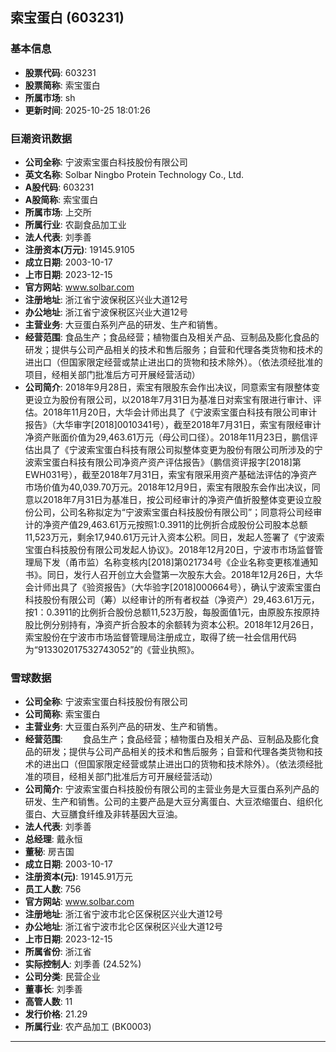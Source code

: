 ## 索宝蛋白 (603231)

### 基本信息

- **股票代码**: 603231
- **股票简称**: 索宝蛋白
- **所属市场**: sh
- **更新时间**: 2025-10-25 18:01:26

### 巨潮资讯数据

- **公司全称**: 宁波索宝蛋白科技股份有限公司
- **英文名称**: Solbar Ningbo Protein Technology Co., Ltd.
- **A股代码**: 603231
- **A股简称**: 索宝蛋白
- **所属市场**: 上交所
- **所属行业**: 农副食品加工业
- **法人代表**: 刘季善
- **注册资本(万元)**: 19145.9105
- **成立日期**: 2003-10-17
- **上市日期**: 2023-12-15
- **官方网站**: www.solbar.com
- **注册地址**: 浙江省宁波保税区兴业大道12号
- **办公地址**: 浙江省宁波保税区兴业大道12号
- **主营业务**: 大豆蛋白系列产品的研发、生产和销售。
- **经营范围**: 食品生产；食品经营；植物蛋白及相关产品、豆制品及膨化食品的研发；提供与公司产品相关的技术和售后服务；自营和代理各类货物和技术的进出口（但国家限定经营或禁止进出口的货物和技术除外）。（依法须经批准的项目，经相关部门批准后方可开展经营活动）
- **公司简介**: 2018年9月28日，索宝有限股东会作出决议，同意索宝有限整体变更设立为股份有限公司，以2018年7月31日为基准日对索宝有限进行审计、评估。2018年11月20日，大华会计师出具了《宁波索宝蛋白科技有限公司审计报告》（大华审字[2018]0010341号），截至2018年7月31日，索宝有限经审计净资产账面价值为29,463.61万元（母公司口径）。2018年11月23日，鹏信评估出具了《宁波索宝蛋白科技有限公司拟整体变更为股份有限公司所涉及的宁波索宝蛋白科技有限公司净资产资产评估报告》（鹏信资评报字[2018]第EWH031号），截至2018年7月31日，索宝有限采用资产基础法评估的净资产市场价值为40,039.70万元。2018年12月9日，索宝有限股东会作出决议，同意以2018年7月31日为基准日，按公司经审计的净资产值折股整体变更设立股份公司，公司名称拟定为“宁波索宝蛋白科技股份有限公司”；同意将公司经审计的净资产值29,463.61万元按照1:0.3911的比例折合成股份公司股本总额11,523万元，剩余17,940.61万元计入资本公积。同日，发起人签署了《宁波索宝蛋白科技股份有限公司发起人协议》。2018年12月20日，宁波市市场监督管理局下发（甬市监）名称变核内[2018]第021734号《企业名称变更核准通知书》。同日，发行人召开创立大会暨第一次股东大会。2018年12月26日，大华会计师出具了《验资报告》（大华验字[2018]000664号），确认宁波索宝蛋白科技股份有限公司（筹）以经审计的所有者权益（净资产）29,463.61万元，按1：0.3911的比例折合股份总额11,523万股，每股面值1元，由原股东按原持股比例分别持有，净资产折合股本的余额转为资本公积。2018年12月26日，索宝股份在宁波市市场监督管理局注册成立，取得了统一社会信用代码为“913302017532743052”的《营业执照》。

### 雪球数据

- **公司全称**: 宁波索宝蛋白科技股份有限公司
- **公司简称**: 索宝蛋白
- **主营业务**: 大豆蛋白系列产品的研发、生产和销售。
- **经营范围**: 　　食品生产；食品经营；植物蛋白及相关产品、豆制品及膨化食品的研发；提供与公司产品相关的技术和售后服务；自营和代理各类货物和技术的进出口（但国家限定经营或禁止进出口的货物和技术除外）。（依法须经批准的项目，经相关部门批准后方可开展经营活动）
- **公司简介**: 宁波索宝蛋白科技股份有限公司的主营业务是大豆蛋白系列产品的研发、生产和销售。公司的主要产品是大豆分离蛋白、大豆浓缩蛋白、组织化蛋白、大豆膳食纤维及非转基因大豆油。
- **法人代表**: 刘季善
- **总经理**: 戴永恒
- **董秘**: 房吉国
- **成立日期**: 2003-10-17
- **注册资本(元)**: 19145.91万元
- **员工人数**: 756
- **官方网站**: www.solbar.com
- **注册地址**: 浙江省宁波市北仑区保税区兴业大道12号
- **办公地址**: 浙江省宁波市北仑区保税区兴业大道12号
- **上市日期**: 2023-12-15
- **所属省份**: 浙江省
- **实际控制人**: 刘季善 (24.52%)
- **公司分类**: 民营企业
- **董事长**: 刘季善
- **高管人数**: 11
- **发行价格**: 21.29
- **所属行业**: 农产品加工 (BK0003)

---